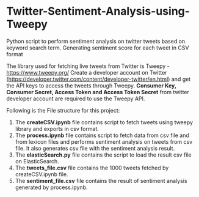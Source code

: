 # Twitter-Sentiment-Analysis-using-Tweepy
Python script to perform sentiment analysis on twitter tweets based on keyword search term. Generating sentiment score for each tweet in CSV format

The library used for fetching live tweets from Twitter is Tweepy - https://www.tweepy.org/
Create a developer account on Twitter (https://developer.twitter.com/content/developer-twitter/en.html) and get the API keys to access the tweets through Tweepy.
**Consumer Key, Consumer Secret, Access Token and Access Token Secret** from twitter developer account are required to use the Tweepy API.

Following is the File structure for this project:

1. The **createCSV.ipynb** file contains script to fetch tweets using tweepy library and exports in csv format.
2. The **process.ipynb** file contains script to fetch data from csv file and from lexicon files and performs sentiment analysis on tweets from csv file. It also generates csv file with the sentiment analysis result.
3. The **elasticSearch.py** file contains the script to load the result csv file on ElasticSearch.
4. The **tweets_file.csv** file contains the 1000 tweets fetched by createCSV.ipynb file.
5. The **sentiment_file.csv** file contains the result of sentiment analysis generated by process.ipynb.

